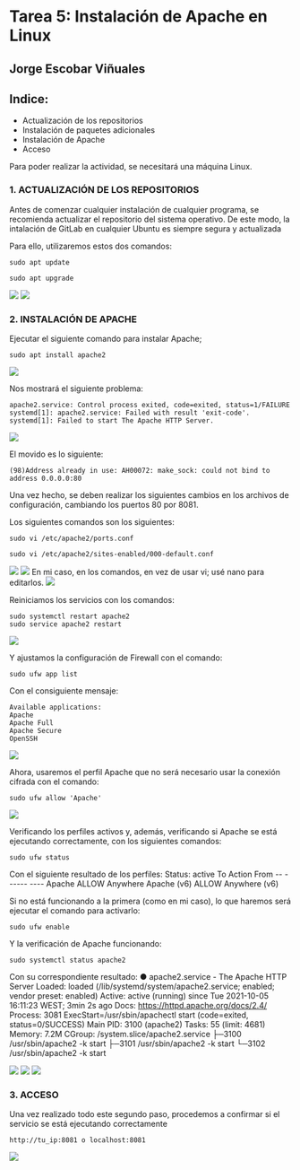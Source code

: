 # Tarea 5: Instalación de Apache en Linux

  ## Jorge Escobar Viñuales

  ## Indice:
 - Actualización de los repositorios
 - Instalación de paquetes adicionales
 - Instalación de Apache
 - Acceso

 Para poder realizar la actividad, se necesitará una máquina Linux.

 ### 1. ACTUALIZACIÓN DE LOS REPOSITORIOS

Antes de comenzar cualquier instalación de cualquier programa, se recomienda actualizar el repositorio del sistema operativo. De este modo, la intalación de GitLab en cualquier Ubuntu es siempre segura y actualizada

Para ello, utilizaremos estos dos comandos:

    sudo apt update

    sudo apt upgrade

![](https://github.com/Jorgeev27/GIT/blob/main/img/Tarea%205%20-%20Instalaci%C3%B3n%20de%20Apache%20en%20Linux/Apache%201.png)
![](https://github.com/Jorgeev27/GIT/blob/main/img/Tarea%205%20-%20Instalaci%C3%B3n%20de%20Apache%20en%20Linux/Apache%202.png)

  ### 2. INSTALACIÓN DE APACHE
Ejecutar el siguiente comando para instalar Apache;

    sudo apt install apache2


![](https://github.com/Jorgeev27/GIT/blob/main/img/Tarea%205%20-%20Instalaci%C3%B3n%20de%20Apache%20en%20Linux/Apache%203.png)

Nos mostrará el siguiente problema:

    apache2.service: Control process exited, code=exited, status=1/FAILURE
    systemd[1]: apache2.service: Failed with result 'exit-code'.
    systemd[1]: Failed to start The Apache HTTP Server.

![](https://github.com/Jorgeev27/GIT/blob/main/img/Tarea%205%20-%20Instalaci%C3%B3n%20de%20Apache%20en%20Linux/Apache%204.png)

El movido es lo siguiente:

    (98)Address already in use: AH00072: make_sock: could not bind to address 0.0.0.0:80

Una vez hecho, se deben realizar los siguientes cambios en los archivos de configuración, cambiando los puertos 80 por 8081.

Los siguientes comandos son los siguientes:

    sudo vi /etc/apache2/ports.conf

    sudo vi /etc/apache2/sites-enabled/000-default.conf

![](https://github.com/Jorgeev27/GIT/blob/main/img/Tarea%205%20-%20Instalaci%C3%B3n%20de%20Apache%20en%20Linux/Apache%205.png)
![](https://github.com/Jorgeev27/GIT/blob/main/img/Tarea%205%20-%20Instalaci%C3%B3n%20de%20Apache%20en%20Linux/Apache%206.png)
En mi caso, en los comandos, en vez de usar vi; usé nano para editarlos.
![](https://github.com/Jorgeev27/GIT/blob/main/img/Tarea%205%20-%20Instalaci%C3%B3n%20de%20Apache%20en%20Linux/Apache%207.png)

Reiniciamos los servicios con los comandos:

    sudo systemctl restart apache2
    sudo service apache2 restart

![](https://github.com/Jorgeev27/GIT/blob/main/img/Tarea%205%20-%20Instalaci%C3%B3n%20de%20Apache%20en%20Linux/Apache%208.png)

Y ajustamos la configuración de Firewall con el comando:

    sudo ufw app list

Con el consiguiente mensaje:

    Available applications:
    Apache
    Apache Full
    Apache Secure
    OpenSSH

![](https://github.com/Jorgeev27/GIT/blob/main/img/Tarea%205%20-%20Instalaci%C3%B3n%20de%20Apache%20en%20Linux/Apache%209.png)

Ahora, usaremos el perfil Apache que no será necesario usar la conexión cifrada con el comando:

    sudo ufw allow 'Apache'

![](https://github.com/Jorgeev27/GIT/blob/main/img/Tarea%205%20-%20Instalaci%C3%B3n%20de%20Apache%20en%20Linux/Apache%209.png)

Verificando los perfiles activos y, además, verificando si Apache se está ejecutando correctamente, con los siguientes comandos:

    sudo ufw status

Con el siguiente resultado de los perfiles:
    Status: active
    To             Action         From
    --             ------         ----
    Apache         ALLOW          Anywhere
    Apache (v6)    ALLOW          Anywhere (v6)

Si no está funcionando a la primera (como en mi caso), lo que haremos será ejecutar el comando para activarlo:

    sudo ufw enable



Y la verificación de Apache funcionando:

    sudo systemctl status apache2

Con su correspondiente resultado:
    ● apache2.service - The Apache HTTP Server
    Loaded: loaded (/lib/systemd/system/apache2.service; enabled; vendor preset: enabled)
    Active: active (running) since Tue 2021-10-05 16:11:23 WEST; 3min 2s ago
    Docs: https://httpd.apache.org/docs/2.4/
    Process: 3081 ExecStart=/usr/sbin/apachectl start (code=exited, status=0/SUCCESS)
    Main PID: 3100 (apache2)
    Tasks: 55 (limit: 4681)
    Memory: 7.2M
    CGroup: /system.slice/apache2.service
            ├─3100 /usr/sbin/apache2 -k start
            ├─3101 /usr/sbin/apache2 -k start
            └─3102 /usr/sbin/apache2 -k start

![](https://github.com/Jorgeev27/GIT/blob/main/img/Tarea%205%20-%20Instalaci%C3%B3n%20de%20Apache%20en%20Linux/Apache%2010.png)
![](https://github.com/Jorgeev27/GIT/blob/main/img/Tarea%205%20-%20Instalaci%C3%B3n%20de%20Apache%20en%20Linux/Apache%2011.png)
![](https://github.com/Jorgeev27/GIT/blob/main/img/Tarea%205%20-%20Instalaci%C3%B3n%20de%20Apache%20en%20Linux/Apache%2012.png)

 ### 3. ACCESO

 Una vez realizado todo este segundo paso, procedemos a confirmar si el servicio se está ejecutando correctamente

    http://tu_ip:8081 o localhost:8081

![](https://github.com/Jorgeev27/GIT/blob/main/img/Tarea%205%20-%20Instalaci%C3%B3n%20de%20Apache%20en%20Linux/Apache%2013.png)
